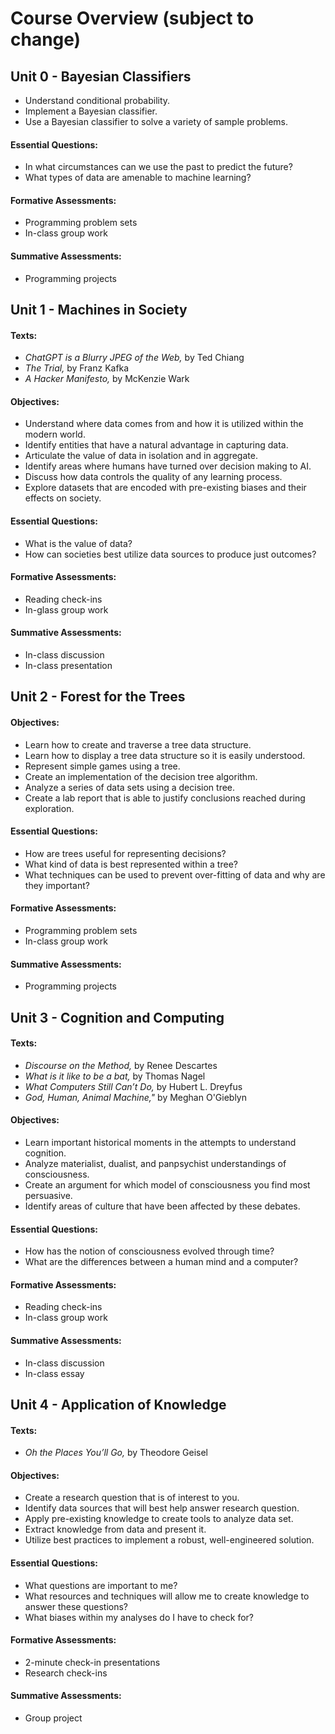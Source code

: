 # Course Overview (subject to change)

## Unit 0 - Bayesian Classifiers

- Understand conditional probability.
- Implement a Bayesian classifier.
- Use a Bayesian classifier to solve a variety of sample problems.

#### Essential Questions:
- In what circumstances can we use the past to predict the future?
- What types of data are amenable to machine learning?

#### Formative Assessments:

- Programming problem sets
- In-class group work

#### Summative Assessments:

- Programming projects

## Unit 1 - Machines in Society

#### Texts:

- *ChatGPT is a Blurry JPEG of the Web,* by Ted Chiang
- *The Trial,* by Franz Kafka
- *A Hacker Manifesto,* by McKenzie Wark

#### Objectives:

- Understand where data comes from and how it is utilized within the modern world.
- Identify entities that have a natural advantage in capturing data.
- Articulate the value of data in isolation and in aggregate.
- Identify areas where humans have turned over decision making to AI.
- Discuss how data controls the quality of any learning process.
- Explore datasets that are encoded with pre-existing biases and their effects on society.

#### Essential Questions:

- What is the value of data?
- How can societies best utilize data sources to produce just outcomes?

#### Formative Assessments:

- Reading check-ins
- In-glass group work

#### Summative Assessments:

- In-class discussion
- In-class presentation

## Unit 2 - Forest for the Trees

#### Objectives:

- Learn how to create and traverse a tree data structure.
- Learn how to display a tree data structure so it is easily understood.
- Represent simple games using a tree.
- Create an implementation of the decision tree algorithm.
- Analyze a series of data sets using a decision tree.
- Create a lab report that is able to justify conclusions reached during exploration.

#### Essential Questions:

- How are trees useful for representing decisions?
- What kind of data is best represented within a tree?
- What techniques can be used to prevent over-fitting of data and why are they important?

#### Formative Assessments:

- Programming problem sets
- In-class group work

#### Summative Assessments:

- Programming projects

## Unit 3 - Cognition and Computing

#### Texts:

- *Discourse on the Method,* by Renee Descartes
- *What is it like to be a bat,* by Thomas Nagel
- *What Computers Still Can’t Do,* by Hubert L. Dreyfus
- *God, Human, Animal Machine,"* by Meghan O'Gieblyn

#### Objectives:

- Learn important historical moments in the attempts to understand cognition.
- Analyze materialist, dualist, and panpsychist understandings of consciousness.
- Create an argument for which model of consciousness you find most persuasive.
- Identify areas of culture that have been affected by these debates.

#### Essential Questions:

- How has the notion of consciousness evolved through time?
- What are the differences between a human mind and a computer?

#### Formative Assessments:

- Reading check-ins
- In-class group work

#### Summative Assessments:

- In-class discussion
- In-class essay

## Unit 4 - Application of Knowledge

#### Texts:

- *Oh the Places You’ll Go,* by Theodore Geisel

#### Objectives:

- Create a research question that is of interest to you.
- Identify data sources that will best help answer research question.
- Apply pre-existing knowledge to create tools to analyze data set.
- Extract knowledge from data and present it.
- Utilize best practices to implement a robust, well-engineered solution.

#### Essential Questions:

- What questions are important to me?
- What resources and techniques will allow me to create knowledge to answer these questions?
- What biases within my analyses do I have to check for?

#### Formative Assessments:

- 2-minute check-in presentations
- Research check-ins

#### Summative Assessments:

- Group project
